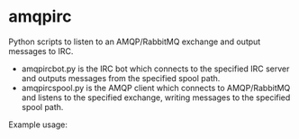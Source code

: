 amqpirc
=======

Python scripts to listen to an AMQP/RabbitMQ exchange and output messages to IRC.

- amqpircbot.py is the IRC bot which connects to the specified IRC server and outputs messages from the specified spool path.
- amqpircspool.py is the AMQP client which connects to AMQP/RabbitMQ and listens to the specified exchange, writing messages to the specified spool path.

Example usage:
